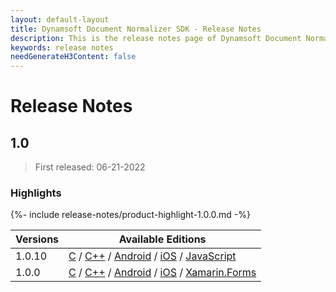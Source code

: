 ```yaml
---
layout: default-layout
title: Dynamsoft Document Normalizer SDK - Release Notes
description: This is the release notes page of Dynamsoft Document Normalizer.
keywords: release notes
needGenerateH3Content: false
---
```


# Release Notes

## 1.0

> First released: 06-21-2022

### Highlights

{%- include release-notes/product-highlight-1.0.0.md -%}

| Versions | Available Editions |
| -------- | ------------------ |
| 1.0.10 | [C](../programming/c/release-notes/c-1.md#1010-09292022) / [C++](../programming/cplusplus/release-notes/cpp-1.md#1010-09292022) / [Android](../programming/android/release-notes/android-1.md#1010-09292022) / [iOS](../programming/ios/release-notes/ios-1.md#1010-09292022) / [JavaScript](../programming/javascript/release-notes/javascript-1.md#1010-11032022) |
| 1.0.0 | [C](../programming/c/release-notes/c-1.md#100-06212022) / [C++](../programming/cplusplus/release-notes/cpp-1.md#100-06212022) / [Android](../programming/android/release-notes/android-1.md#100-06212022) / [iOS](../programming/ios/release-notes/ios-1.md#100-06212022) / [Xamarin.Forms](../programming/xamarin/release-notes/xamarin-1.md#100-10282022) |
